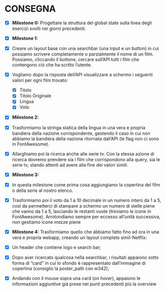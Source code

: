 # CONSEGNA
- [x] **Milestone 0:**
Progettare la struttura del global state sulla linea degli esercizi svolti nei giorni
precedenti.

- [x] **Milestone 1:**
- [x] Creare un layout base con una searchbar (una input e un button) in cui possiamo
scrivere completamente o parzialmente il nome di un film. Possiamo, cliccando il
bottone, cercare sull’API tutti i film che contengono ciò che ha scritto l’utente.

- [x] Vogliamo dopo la risposta dell’API visualizzare a schermo i seguenti valori per ogni
film trovato:
    - [x] Titolo
    - [x] Titolo Originale
    - [x] Lingua
    - [x] Voto

- [x] **Milestone 2:**
- [x] Trasformiamo la stringa statica della lingua in una vera e propria bandiera della
nazione corrispondente, gestendo il caso in cui non abbiamo la bandiera della
nazione ritornata dall’API (le flag non ci sono in FontAwesome).

- [x] Allarghiamo poi la ricerca anche alle serie tv. Con la stessa azione di ricerca
dovremo prendere sia i film che corrispondono alla query, sia le serie tv, stando
attenti ad avere alla fine dei valori simili.

- [x] **Milestone 3:**
- [x] In questa milestone come prima cosa aggiungiamo la copertina del film o della serie
al nostro elenco.

- [x] Trasformiamo poi il voto da 1 a 10 decimale in un numero intero da 1 a 5, così da
permetterci di stampare a schermo un numero di stelle piene che vanno da 1 a 5,
lasciando le restanti vuote (troviamo le icone in FontAwesome).
Arrotondiamo sempre per eccesso all’unità successiva, non gestiamo icone mezze
piene 

- [x] **Milestone 4:**
Trasformiamo quello che abbiamo fatto fino ad ora in una vera e propria webapp,
creando un layout completo simil-Netflix:
- [x] Un header che contiene logo e search bar;
- [x] Dopo aver ricercato qualcosa nella searchbar, i risultati appaiono sotto forma di “card” in cui lo sfondo è rappresentato dall’immagine di copertina (consiglio la poster_path con w342);
- [x] Andando con il mouse sopra una card (on hover), appaiono le informazioni aggiuntive già prese nei punti precedenti più la overview
